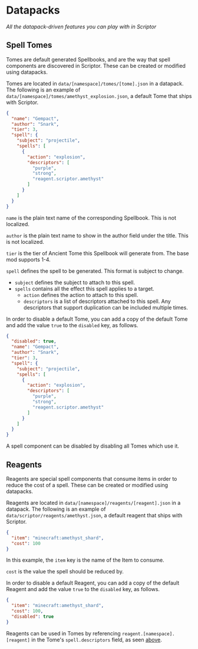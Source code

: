 # Datapacks
*All the datapack-driven features you can play with in Scriptor*

## Spell Tomes

Tomes are default generated Spellbooks, and are the way that spell
components are discovered in Scriptor.
These can be created or modified using datapacks.

Tomes are located in `data/[namespace]/tomes/[tome].json` in a 
datapack.
The following is an example of 
`data/[namespace]/tomes/amethyst_explosion.json`, a default Tome 
that ships with Scriptor.

```json
{
  "name": "Gempact",
  "author": "Snark",
  "tier": 3,
  "spell": {
    "subject": "projectile",
    "spells": [
      {
        "action": "explosion",
        "descriptors": [
          "purple",
          "strong",
          "reagent.scriptor.amethyst"
        ]
      }
    ]
  }
}
```

`name` is the plain text name of the corresponding Spellbook. 
This is not localized.

`author` is the plain text name to show in the author field under
the title. 
This is not localized.

`tier` is the tier of Ancient Tome this Spellbook will generate from.
The base mod supports 1-4.

`spell` defines the spell to be generated. 
This format is subject to change.

* `subject` defines the subject to attach to this spell.
* `spells` contains all the effect this spell applies to a target.
  * `action` defines the action to attach to this spell.
  * `descriptors` is a list of descriptors attached to this spell. 
      Any descriptors that support duplication can be included 
      multiple times.

In order to disable a default Tome, you can add a copy of the
default Tome and add the value `true` to the `disabled` key,
as follows.

```json
{
  "disabled": true,
  "name": "Gempact",
  "author": "Snark",
  "tier": 3,
  "spell": {
    "subject": "projectile",
    "spells": [
      {
        "action": "explosion",
        "descriptors": [
          "purple",
          "strong",
          "reagent.scriptor.amethyst"
        ]
      }
    ]
  }
}
```

A spell component can be disabled by disabling all Tomes which use
it.

## Reagents

Reagents are special spell components that consume items in order to 
reduce the cost of a spell. 
These can be created or modified using datapacks.

Reagents are located in `data/[namespace]/reagents/[reagent].json` in a 
datapack.
The following is an example of `data/scriptor/reagents/amethyst.json`, a 
default reagent that ships with Scriptor.

```json
{
  "item": "minecraft:amethyst_shard",
  "cost": 100
}
```

In this example, the `item` key is the name of the Item to consume.

`cost` is the value the spell should be reduced by.

In order to disable a default Reagent, you can add a copy of the 
default Reagent and add the value `true` to the `disabled` key, 
as follows.

```json
{
  "item": "minecraft:amethyst_shard",
  "cost": 100,
  "disabled": true
}
```

Reagents can be used in Tomes by referencing `reagent.[namespace].[reagent]`
in the Tome's `spell.descriptors` field, as seen [above](#spell-tomes).